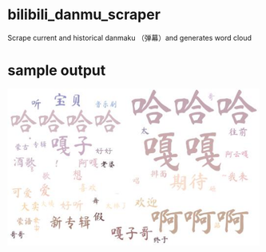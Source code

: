 # bilibili_danmu_scraper
Scrape current and historical danmaku （弹幕）and generates word cloud

# sample output
![Sample word cloud](https://github.com/haozaijie/bilibili_danmu_scraper/blob/master/ayunga_bilibili_wordcloud.jpg)
